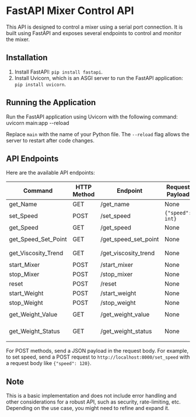 # FastAPI Mixer Control API

This API is designed to control a mixer using a serial port connection. It is built using FastAPI and exposes several endpoints to control and monitor the mixer.

## Installation

1. Install FastAPI: `pip install fastapi`.
2. Install Uvicorn, which is an ASGI server to run the FastAPI application: `pip install uvicorn`.

## Running the Application

Run the FastAPI application using Uvicorn with the following command: uvicorn main:app --reload


Replace `main` with the name of your Python file. The `--reload` flag allows the server to restart after code changes.

## API Endpoints

Here are the available API endpoints:

| Command                 | HTTP Method | Endpoint                | Request Payload | Response Payload |
|-------------------------|-------------|-------------------------|-----------------|------------------|
| get_Name                | GET         | /get_name               | None            | `{"name": int}`  |
| set_Speed               | POST        | /set_speed              | `{"speed": int}`| `{"result": int}`|
| get_Speed               | GET         | /get_speed              | None            | `{"speed": int}` |
| get_Speed_Set_Point     | GET         | /get_speed_set_point    | None            | `{"speed_set_point": int}` |
| get_Viscosity_Trend     | GET         | /get_viscosity_trend    | None            | `{"viscosity_trend": int}` |
| start_Mixer             | POST        | /start_mixer            | None            | `{"result": int}`|
| stop_Mixer              | POST        | /stop_mixer             | None            | `{"result": int}`|
| reset                   | POST        | /reset                  | None            | `{"result": int}`|
| start_Weight            | POST        | /start_weight           | None            | `{"result": int}`|
| stop_Weight             | POST        | /stop_weight            | None            | `{"result": int}`|
| get_Weight_Value        | GET         | /get_weight_value       | None            | `{"weight_value": int}`|
| get_Weight_Status       | GET         | /get_weight_status      | None            | `{"weight_status": (bool, bool, bool, bool, bool)}`|

For POST methods, send a JSON payload in the request body. For example, to set speed, send a POST request to `http://localhost:8000/set_speed` with a request body like `{"speed": 120}`.

## Note

This is a basic implementation and does not include error handling and other considerations for a robust API, such as security, rate-limiting, etc. Depending on the use case, you might need to refine and expand it.




